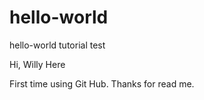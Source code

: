 # hello-world
hello-world tutorial test

Hi, Willy Here

First time using Git Hub. Thanks for read me.
